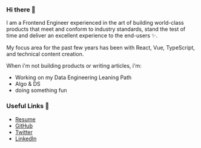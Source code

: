 ### Hi there 👋

<!-- **Umoren/Umoren** is a ✨ _special_ ✨ repository because its `README.md` (this file) appears on your GitHub profile. -->
I am a Frontend Engineer experienced in the art of building world-class products that meet and conform to industry standards, stand the test of time and deliver an excellent experience to the end-users ✨.

My focus area for the past few years has been with React, Vue, TypeScript, and technical content creation. 

When i'm not building products or writing articles, i'm:
* Working on my Data Engineering Leaning Path
* Algo & DS
* doing something fun 

### Useful Links 🌻
- [Resume](https://bit.ly/Umoren)
- [GitHub](https://github.com/Umoren)
- [Twitter](https://twitter.com/saameeey)
- [LinkedIn](https://linkedin.com/in/umoren)

